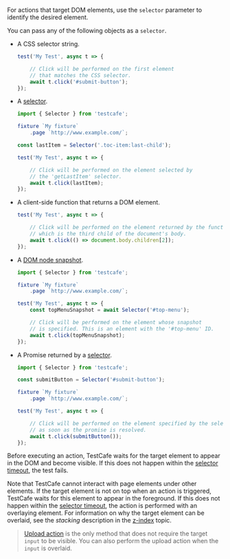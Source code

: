 For actions that target DOM elements, use the `selector` parameter to identify the desired element.

You can pass any of the following objects as a `selector`.

* A CSS selector string.

    ```js
    test('My Test', async t => {

        // Click will be performed on the first element
        // that matches the CSS selector.
        await t.click('#submit-button');
    });
    ```

* A [selector](/testcafe/documentation/guides/basic-guides/select-page-elements.html).

    ```js
    import { Selector } from 'testcafe';

    fixture `My fixture`
        .page `http://www.example.com/`;

    const lastItem = Selector('.toc-item:last-child');

    test('My Test', async t => {

        // Click will be performed on the element selected by
        // the 'getLastItem' selector.
        await t.click(lastItem);
    });
    ```

* A client-side function that returns a DOM element.

    ```js
    test('My Test', async t => {

        // Click will be performed on the element returned by the function,
        // which is the third child of the document's body.
        await t.click(() => document.body.children[2]);
    });
    ```

* A [DOM node snapshot](/testcafe/documentation/guides/basic-guides/select-page-elements.html#dom-node-snapshot).

    ```js
    import { Selector } from 'testcafe';

    fixture `My fixture`
        .page `http://www.example.com/`;

    test('My Test', async t => {
        const topMenuSnapshot = await Selector('#top-menu');

        // Click will be performed on the element whose snapshot
        // is specified. This is an element with the '#top-menu' ID.
        await t.click(topMenuSnapshot);
    });
    ```

* A Promise returned by a [selector](/testcafe/documentation/guides/basic-guides/select-page-elements.html).

    ```js
    import { Selector } from 'testcafe';

    const submitButton = Selector('#submit-button');

    fixture `My fixture`
        .page `http://www.example.com/`;

    test('My Test', async t => {

        // Click will be performed on the element specified by the selector
        // as soon as the promise is resolved.
        await t.click(submitButton());
    });
    ```

Before executing an action, TestCafe waits for the target element to appear
in the DOM and become visible. If this does not happen
within the [selector timeout](/testcafe/documentation/guides/basic-guides/select-page-elements.html#selector-timeout), the test fails.

Note that TestCafe cannot interact with page elements under other elements.
If the target element is not on top when an action is triggered, TestCafe waits for this element to appear in the foreground.
If this does not happen within the [selector timeout](/testcafe/documentation/guides/basic-guides/select-page-elements.html#selector-timeout),
the action is performed with an overlaying element. For information on why the target element can be overlaid,
see the *stacking* description in the [z-index](https://developer.mozilla.org/en-US/docs/Web/CSS/z-index) topic.

> [Upload action](/testcafe/documentation/guides/basic-guides/interact-with-the-page.html#upload-files) is the only method that does not require the target `input` to be visible.
> You can also perform the upload action when the `input` is overlaid.
